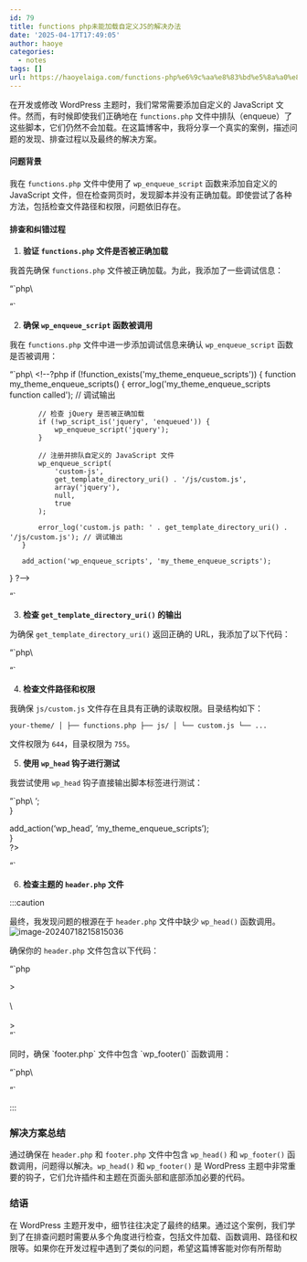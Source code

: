 ```yaml
---
id: 79
title: functions php未能加载自定义JS的解决办法
date: '2025-04-17T17:49:05'
author: haoye
categories:
  - notes
tags: []
url: https://haoyelaiga.com/functions-php%e6%9c%aa%e8%83%bd%e5%8a%a0%e8%bd%bd%e8%87%aa%e5%ae%9a%e4%b9%89js%e7%9a%84%e8%a7%a3%e5%86%b3%e5%8a%9e%e6%b3%95/
---
```


在开发或修改 WordPress 主题时，我们常常需要添加自定义的 JavaScript 文件。然而，有时候即使我们正确地在 `functions.php` 文件中排队（enqueue）了这些脚本，它们仍然不会加载。在这篇博客中，我将分享一个真实的案例，描述问题的发现、排查过程以及最终的解决方案。

#### 问题背景

我在 `functions.php` 文件中使用了 `wp_enqueue_script` 函数来添加自定义的 JavaScript 文件，但在检查网页时，发现脚本并没有正确加载。即使尝试了各种方法，包括检查文件路径和权限，问题依旧存在。

#### 排查和纠错过程

1. **验证 `functions.php` 文件是否被正确加载**

我首先确保 `functions.php` 文件被正确加载。为此，我添加了一些调试信息：

“\`php\ <!--?php
   error_log('functions.php is loaded'); // 输出日志到服务器日志文件
   ?-->

“\`

2. **确保 `wp_enqueue_script` 函数被调用**

我在 `functions.php` 文件中进一步添加调试信息来确认 `wp_enqueue_script` 函数是否被调用：

“\`php\ <!--?php
   if (!function_exists('my_theme_enqueue_scripts')) {
       function my_theme_enqueue_scripts() {
           error_log('my_theme_enqueue_scripts function called'); // 调试输出

           // 检查 jQuery 是否被正确加载
           if (!wp_script_is('jquery', 'enqueued')) {
               wp_enqueue_script('jquery');
           }

           // 注册并排队自定义的 JavaScript 文件
           wp_enqueue_script(
               'custom-js',
               get_template_directory_uri() . '/js/custom.js',
               array('jquery'),
               null,
               true
           );

           error_log('custom.js path: ' . get_template_directory_uri() . '/js/custom.js'); // 调试输出
       }

       add_action('wp_enqueue_scripts', 'my_theme_enqueue_scripts');
   }
   ?-->

“\`

3. **检查 `get_template_directory_uri()` 的输出**

为确保 `get_template_directory_uri()` 返回正确的 URL，我添加了以下代码：

“\`php\ <!--?php
   error_log('Template Directory URI: ' . get_template_directory_uri());
   ?-->

“\`

4. **检查文件路径和权限**

我确保 `js/custom.js` 文件存在且具有正确的读取权限。目录结构如下：

`your-theme/
│
├── functions.php
├── js/
│ └── custom.js
└── ...`

文件权限为 `644`，目录权限为 `755`。

5. **使用 `wp_head` 钩子进行测试**

我尝试使用 `wp_head` 钩子直接输出脚本标签进行测试：

“\`php\ <!--?php
   if (!function_exists('my_theme_enqueue_scripts')) {
       function my_theme_enqueue_scripts() {
           echo '<script src="' . get_template_directory_uri() . '/js/custom.js"-->‘;\
}

add\_action(‘wp\_head’, ‘my\_theme\_enqueue\_scripts’);\
}\
?>

“\`

6. **检查主题的 `header.php` 文件**

:::caution

最终，我发现问题的根源在于 `header.php` 文件中缺少 `wp_head()` 函数调用。![image-20240718215815036](https://docu-1319658309.cos.ap-guangzhou.myqcloud.com/image-20240718215815036.png)

确保你的 `header.php` 文件包含以下代码：

“\`php

\>\
\
\ <!--?php wp_head(); ?-->\
\
\>\
“\`

同时，确保 \`footer.php\` 文件中包含 \`wp\_footer()\` 函数调用：

“\`php\ <!--?php wp_footer(); ?-->

“\`

:::

### 解决方案总结

通过确保在 `header.php` 和 `footer.php` 文件中包含 `wp_head()` 和 `wp_footer()` 函数调用，问题得以解决。`wp_head()` 和 `wp_footer()` 是 WordPress 主题中非常重要的钩子，它们允许插件和主题在页面头部和底部添加必要的代码。

### 结语

在 WordPress 主题开发中，细节往往决定了最终的结果。通过这个案例，我们学到了在排查问题时需要从多个角度进行检查，包括文件加载、函数调用、路径和权限等。如果你在开发过程中遇到了类似的问题，希望这篇博客能对你有所帮助
